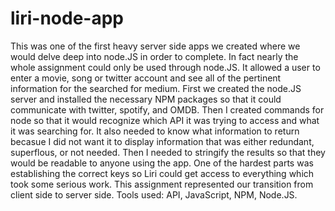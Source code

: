 # liri-node-app
This was one of the first heavy server side apps we created where we would delve deep into node.JS in order to complete. In fact nearly the whole assignment could only be used through node.JS. It allowed a user to enter a movie, song or twitter account and see all of the pertinent information for the searched for medium. First we created the node.JS server and installed the necessary NPM packages so that it could communicate with twitter, spotify, and OMDB. Then I created commands for node so that it would recognize which API it was trying to access and what it was searching for. It also needed to know what information to return becasue I did not want it to display information that was either redundant, superflous, or not needed. Then I needed to stringify the results so that they would be readable to anyone using the app. One of the hardest parts was establishing the correct keys so Liri could get access to everything which took some serious work. This assignment represented our transition from client side to server side.
Tools used: API, JavaScript, NPM, Node.JS.
